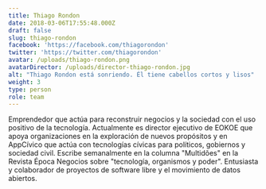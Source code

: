 ```yaml
---
title: Thiago Rondon
date: 2018-03-06T17:55:48.000Z
draft: false
slug: thiago-rondon
facebook: 'https://facebook.com/thiagorondon'
twitter: 'https://twitter.com/thiagorondon'
avatar: /uploads/thiago-rondon.png
avatarDirector: /uploads/director-thiago-rondon.jpg
alt: "Thiago Rondon está sonriendo. Él tiene cabellos cortos y lisos"
weight: 3
type: person
role: team
---
```


Emprendedor que actúa para reconstruir negocios y la sociedad con el uso positivo de la tecnología. Actualmente es director ejecutivo de EOKOE que apoya organizaciones en la exploración de nuevos propósitos y en AppCívico que actúa con tecnologías cívicas para políticos, gobiernos y sociedad civil. Escribe semanalmente en la columna "Multidões" en la Revista Época Negocios sobre "tecnología, organismos y poder". Entusiasta y colaborador de proyectos de software libre y el movimiento de datos abiertos.
